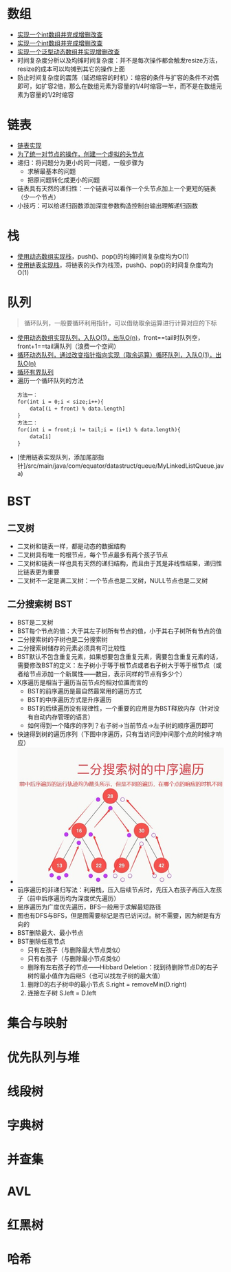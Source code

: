 # 数组
- [实现一个int数组并完成增删改查]()
- [实现一个int数组并完成增删改查](/src/main/java/com/equator/datastruct/array/MyIntArray.java)
- [实现一个泛型动态数组并实现增删改查](/src/main/java/com/equator/datastruct/array/MyGenericArray.java)
- 时间复杂度分析以及均摊时间复杂度：并不是每次操作都会触发resize方法，resize的成本可以均摊到其它的操作上面
- 防止时间复杂度的震荡（延迟缩容的时机）：缩容的条件与扩容的条件不对偶即可，如扩容2倍，那么在数组元素为容量的1/4时缩容一半，而不是在数组元素为容量的1/2时缩容

# 链表
- [链表实现](/src/main/java/com/equator/datastruct/linkedlist/MyGenericLinkedList.java)
- [为了统一对节点的操作，创建一个虚拟的头节点](/src/main/java/com/equator/datastruct/linkedlist/MyGenericLinkedListWithDummyHead.java)
- 递归：将问题分为更小的同一问题，一般步骤为
    - 求解最基本的问题
    - 把原问题转化成更小的问题
- 链表具有天然的递归性：一个链表可以看作一个头节点加上一个更短的链表（少一个节点）
- 小技巧：可以给递归函数添加深度参数构造控制台输出理解递归函数

# 栈
- [使用动态数组实现栈](/src/main/java/com/equator/datastruct/stack/MyArrayStack.java)，push()、pop()的均摊时间复杂度均为O(1)
- [使用链表实现栈](/src/main/java/com/equator/datastruct/stack/MyLinkedListStack.java)，将链表的头作为栈顶，push()、pop()的时间复杂度均为O(1)

# 队列
> 循环队列，一般要循环利用指针，可以借助取余运算进行计算对应的下标
- [使用动态数组实现队列，入队O(1)，出队O(n)](/src/main/java/com/equator/datastruct/queue/MyArrayQueue.java)，front==tail时队列空，front+1==tail满队列（浪费一个空间）
- [循环动态队列，通过改变指针指向实现（取余运算）循环队列，入队O(1)，出队O(n)](/src/main/java/com/equator/datastruct/queue/MyCycleQueue.java)
- [循环有界队列](/src/main/java/com/equator/datastruct/queue/MyQuickQueue.java)
- 遍历一个循环队列的方法
  ```
  方法一：
  for(int i = 0;i < size;i++){
      data[(i + front) % data.length]
  }
  方法二：
  for(int i = front;i != tail;i = (i+1) % data.length){
      data[i]
  }
  ```
- [使用链表实现队列，添加尾部指针]/src/main/java/com/equator/datastruct/queue/MyLinkedListQueue.java)


# BST
## 二叉树
- 二叉树和链表一样，都是动态的数据结构
- 二叉树具有唯一的根节点，每个节点最多有两个孩子节点
- 二叉树和链表一样也具有天然的递归结构，而且由于其是非线性结果，递归性比链表更为重要
- 二叉树不一定是满二叉树：一个节点也是二叉树，NULL节点也是二叉树
## 二分搜索树 BST
- BST是二叉树
- BST每个节点的值：大于其左子树所有节点的值，小于其右子树所有节点的值
- 二分搜索树的子树也是二分搜索树
- 二分搜索树储存的元素必须具有可比较性
- BST默认不包含重复元素，如果想要包含重复元素，需要包含重复元素的话，需要修改BST的定义：左子树小于等于根节点或者右子树大于等于根节点（或者给节点添加一个新属性——数目，表示同样的节点有多少个）
- X序遍历是相当于遍历当前节点的相对位置而言的
    - BST的前序遍历是最自然最常用的遍历方式
    - BST的中序遍历方式是升序遍历
    - BST的后续遍历没有规律性，一个重要的应用是为BST释放内存（针对没有自动内存管理的语言）
    - 如何得到一个降序的序列？右子树->当前节点->左子树的顺序遍历即可
- 快速得到树的遍历序列（下图中序遍历，只有当访问到中间那个点的时候才响应）
- ![avatar](./images/遍历.jpg)
- 前序遍历的非递归写法：利用栈，压入后续节点时，先压入右孩子再压入左孩子（前中后序遍历均为深度优先遍历）
- 层序遍历为广度优先遍历，BFS一般用于求解最短路径
- 图也有DFS与BFS，但是图需要标记是否已访问过。树不需要，因为树是有方向的
- BST删除最大、最小节点
- BST删除任意节点
    - 只有左孩子（与删除最大节点类似）
    - 只有右孩子（与删除最小节点类似）
    - 删除有左右孩子的节点——Hibbard Deletion：找到待删除节点D的右子树的最小值作为后继S（也可以找左子树的最大值）
    1. 删除D的右子树中的最小节点 S.right = removeMin(D.right)
    2. 连接左子树 S.left = D.left
# 集合与映射

# 优先队列与堆

# 线段树

# 字典树

# 并查集

# AVL

# 红黑树

# 哈希